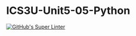 # ICS3U-Unit5-05-Python

[![GitHub's Super Linter](https://github.com/Peter-Gemmell/ICS3U-Unit5-05-Python/workflows/GitHub's%20Super%20Linter/badge.svg)](https://github.com/Peter-Gemmell/ICS3U-Unit5-05-Python/actions)
